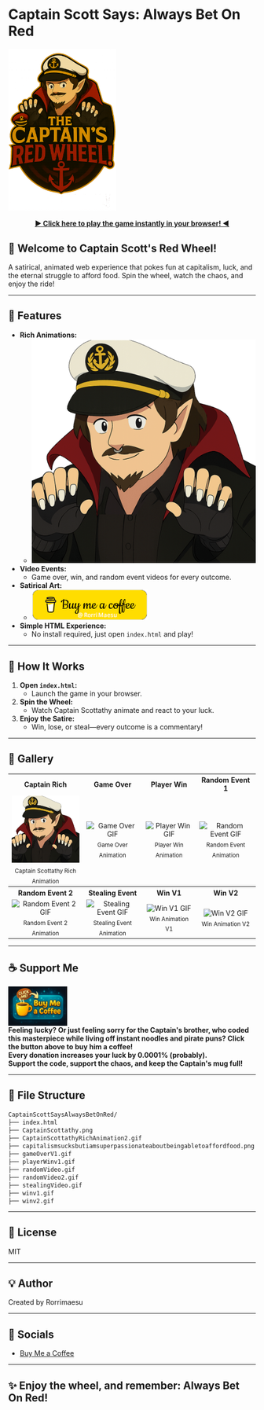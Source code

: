 # Captain Scott Says: Always Bet On Red

<a href="https://rorrimaesu.github.io/CaptainScottSaysAlwaysBetOnRed/" target="_blank">
  <img src="logo.png" alt="Captain Scott Says: Always Bet On Red Logo" width="220" />
</a>

<p align="center">
<b><a href="https://rorrimaesu.github.io/CaptainScottSaysAlwaysBetOnRed/" target="_blank">▶️ Click here to play the game instantly in your browser! ◀️</a></b>
</p>

## 🎰 Welcome to Captain Scott's Red Wheel!

A satirical, animated web experience that pokes fun at capitalism, luck, and the eternal struggle to afford food. Spin the wheel, watch the chaos, and enjoy the ride!

---

## 🚀 Features
- **Rich Animations:**
  - ![Rich Animation](CaptainScottathyRichAnimation2.gif)
- **Video Events:**
  - Game over, win, and random event videos for every outcome.
- **Satirical Art:**
  - ![Passionate About Food](capitalismsucksbutiamsuperpassionateaboutbeingabletoaffordfood.png)
- **Simple HTML Experience:**
  - No install required, just open `index.html` and play!

---

## 🧩 How It Works
1. **Open `index.html`:**
   - Launch the game in your browser.
2. **Spin the Wheel:**
   - Watch Captain Scottathy animate and react to your luck.
3. **Enjoy the Satire:**
   - Win, lose, or steal—every outcome is a commentary!

---



## 📸 Gallery

<table>
  <tr>
    <th>Captain Rich</th>
    <th>Game Over</th>
    <th>Player Win</th>
    <th>Random Event 1</th>
  </tr>
  <tr>
    <td align="center">
      <img src="CaptainScottathyRichAnimation2.gif" alt="Captain Scottathy Rich Animation" width="180" /><br>
      <sub>Captain Scottathy Rich Animation</sub>
    </td>
    <td align="center">
      <img src="gameOverV1.gif" alt="Game Over GIF" width="180" /><br>
      <sub>Game Over Animation</sub>
    </td>
    <td align="center">
      <img src="playerWinv1.gif" alt="Player Win GIF" width="180" /><br>
      <sub>Player Win Animation</sub>
    </td>
    <td align="center">
      <img src="randomVideo.gif" alt="Random Event GIF" width="180" /><br>
      <sub>Random Event Animation</sub>
    </td>
  </tr>
  <tr>
    <th>Random Event 2</th>
    <th>Stealing Event</th>
    <th>Win V1</th>
    <th>Win V2</th>
  </tr>
  <tr>
    <td align="center">
      <img src="randomVideo2.gif" alt="Random Event 2 GIF" width="180" /><br>
      <sub>Random Event 2 Animation</sub>
    </td>
    <td align="center">
      <img src="stealingVideo.gif" alt="Stealing Event GIF" width="180" /><br>
      <sub>Stealing Event Animation</sub>
    </td>
    <td align="center">
      <img src="winv1.gif" alt="Win V1 GIF" width="180" /><br>
      <sub>Win Animation V1</sub>
    </td>
    <td align="center">
      <img src="winv2.gif" alt="Win V2 GIF" width="180" /><br>
      <sub>Win Animation V2</sub>
    </td>
  </tr>
</table>

---

## ☕ Support Me



<a href="https://buymeacoffee.com/rorrimaesu" target="_blank">
  <img src="donationCup.png" alt="Buy Me a Coffee" width="120" style="display:inline-block;vertical-align:middle;" />
</a>

<br>
<b>Feeling lucky? Or just feeling sorry for the Captain's brother, who coded this masterpiece while living off instant noodles and pirate puns? Click the button above to buy him a coffee!<br>
Every donation increases your luck by 0.0001% (probably).<br>
Support the code, support the chaos, and keep the Captain's mug full!</b>

---

## 📂 File Structure
```
CaptainScottSaysAlwaysBetOnRed/
├── index.html
├── CaptainScottathy.png
├── CaptainScottathyRichAnimation2.gif
├── capitalismsucksbutiamsuperpassionateaboutbeingabletoaffordfood.png
├── gameOverV1.gif
├── playerWinv1.gif
├── randomVideo.gif
├── randomVideo2.gif
├── stealingVideo.gif
├── winv1.gif
├── winv2.gif
```

---

## 📝 License
MIT

---

## 💡 Author
Created by Rorrimaesu

---

## 🔗 Socials
- [Buy Me a Coffee](https://buymeacoffee.com/rorrimaesu)

---

## ✨ Enjoy the wheel, and remember: Always Bet On Red!
